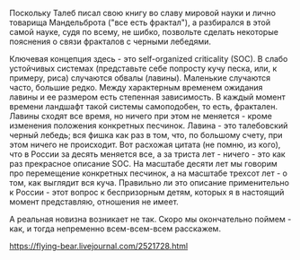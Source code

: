 Поскольку Талеб писал свою книгу во славу мировой науки и лично товарища Мандельброта ("все есть фрактал"), а разбирался в этой самой науке, судя по всему, не шибко, позвольте сделать некоторые пояснения о связи фракталов с черными лебедями.

Ключевая концепция здесь - это self-organized criticality (SOC). В слабо устойчивых системах (представьте себе попросту кучу песка, или, к примеру, риса) случаются обвалы (лавины). Маленькие случаются часто, большие редко. Между характерным временем ожидания лавины и ее размером есть степенная зависимость. В каждый момент времени ландшафт такой системы самоподобен, то есть, фрактален. Лавины сходят все время, но ничего при этом не меняется - кроме изменения положения конкретных песчинок. Лавина - это талебовский черный лебедь; вся фишка как раз в том, что, по большому счету, при этом ничего не происходит. Вот расхожая цитата (не помню, из кого), что в России за десять меняется все, а за триста лет - ничего - это как раз прекрасное описание SOC. На масштабе десяти лет мы говорим про перемещение конкретных песчинок, а на масштабе трехсот лет - о том, как выглядит вся куча. Правильно ли это описание применительно к России - этот вопрос к беспризорным детям, которых я в настоящий момент представляю, отношения не имеет.

А реальная новизна возникает не так. Скоро мы окончательно поймем - как, и тогда непременно всем-всем-всем расскажем.

https://flying-bear.livejournal.com/2521728.html